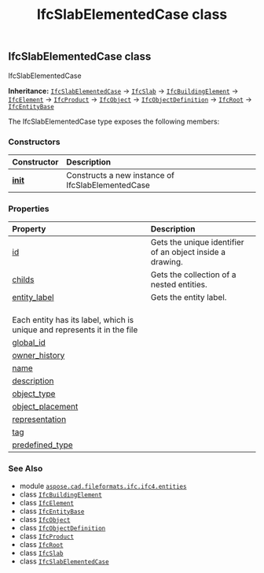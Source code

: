 ﻿---
title: IfcSlabElementedCase class
second_title: Aspose.CAD for Python via .NET API References
description: 
type: docs
weight: 6030
url: /python-net/aspose.cad.fileformats.ifc.ifc4.entities/ifcslabelementedcase/
is_root: false
---

## IfcSlabElementedCase class

IfcSlabElementedCase



**Inheritance:** [`IfcSlabElementedCase`](/cad/python-net/aspose.cad.fileformats.ifc.ifc4.entities/ifcslabelementedcase) → 
[`IfcSlab`](/cad/python-net/aspose.cad.fileformats.ifc.ifc4.entities/ifcslab) → 
[`IfcBuildingElement`](/cad/python-net/aspose.cad.fileformats.ifc.ifc4.entities/ifcbuildingelement) → 
[`IfcElement`](/cad/python-net/aspose.cad.fileformats.ifc.ifc4.entities/ifcelement) → 
[`IfcProduct`](/cad/python-net/aspose.cad.fileformats.ifc.ifc4.entities/ifcproduct) → 
[`IfcObject`](/cad/python-net/aspose.cad.fileformats.ifc.ifc4.entities/ifcobject) → 
[`IfcObjectDefinition`](/cad/python-net/aspose.cad.fileformats.ifc.ifc4.entities/ifcobjectdefinition) → 
[`IfcRoot`](/cad/python-net/aspose.cad.fileformats.ifc.ifc4.entities/ifcroot) → 
[`IfcEntityBase`](/cad/python-net/aspose.cad.fileformats.ifc/ifcentitybase)



The IfcSlabElementedCase type exposes the following members:

### Constructors
| Constructor | Description |
| :- | :- |
| [__init__](/cad/python-net/aspose.cad.fileformats.ifc.ifc4.entities/ifcslabelementedcase/__init__/#) | Constructs a new instance of IfcSlabElementedCase |


### Properties
| Property | Description |
| :- | :- |
| [id](/cad/python-net/aspose.cad.fileformats.ifc.ifc4.entities/ifcslabelementedcase/id) | Gets the unique identifier of an object inside a drawing. |
| [childs](/cad/python-net/aspose.cad.fileformats.ifc.ifc4.entities/ifcslabelementedcase/childs) | Gets the collection of a nested entities. |
| [entity_label](/cad/python-net/aspose.cad.fileformats.ifc.ifc4.entities/ifcslabelementedcase/entity_label) | Gets the entity label.<br/>Each entity has its label, which is unique and represents it in the file |
| [global_id](/cad/python-net/aspose.cad.fileformats.ifc.ifc4.entities/ifcslabelementedcase/global_id) |  |
| [owner_history](/cad/python-net/aspose.cad.fileformats.ifc.ifc4.entities/ifcslabelementedcase/owner_history) |  |
| [name](/cad/python-net/aspose.cad.fileformats.ifc.ifc4.entities/ifcslabelementedcase/name) |  |
| [description](/cad/python-net/aspose.cad.fileformats.ifc.ifc4.entities/ifcslabelementedcase/description) |  |
| [object_type](/cad/python-net/aspose.cad.fileformats.ifc.ifc4.entities/ifcslabelementedcase/object_type) |  |
| [object_placement](/cad/python-net/aspose.cad.fileformats.ifc.ifc4.entities/ifcslabelementedcase/object_placement) |  |
| [representation](/cad/python-net/aspose.cad.fileformats.ifc.ifc4.entities/ifcslabelementedcase/representation) |  |
| [tag](/cad/python-net/aspose.cad.fileformats.ifc.ifc4.entities/ifcslabelementedcase/tag) |  |
| [predefined_type](/cad/python-net/aspose.cad.fileformats.ifc.ifc4.entities/ifcslabelementedcase/predefined_type) |  |



### See Also
* module [`aspose.cad.fileformats.ifc.ifc4.entities`](..)
* class [`IfcBuildingElement`](/cad/python-net/aspose.cad.fileformats.ifc.ifc4.entities/ifcbuildingelement)
* class [`IfcElement`](/cad/python-net/aspose.cad.fileformats.ifc.ifc4.entities/ifcelement)
* class [`IfcEntityBase`](/cad/python-net/aspose.cad.fileformats.ifc/ifcentitybase)
* class [`IfcObject`](/cad/python-net/aspose.cad.fileformats.ifc.ifc4.entities/ifcobject)
* class [`IfcObjectDefinition`](/cad/python-net/aspose.cad.fileformats.ifc.ifc4.entities/ifcobjectdefinition)
* class [`IfcProduct`](/cad/python-net/aspose.cad.fileformats.ifc.ifc4.entities/ifcproduct)
* class [`IfcRoot`](/cad/python-net/aspose.cad.fileformats.ifc.ifc4.entities/ifcroot)
* class [`IfcSlab`](/cad/python-net/aspose.cad.fileformats.ifc.ifc4.entities/ifcslab)
* class [`IfcSlabElementedCase`](/cad/python-net/aspose.cad.fileformats.ifc.ifc4.entities/ifcslabelementedcase)
